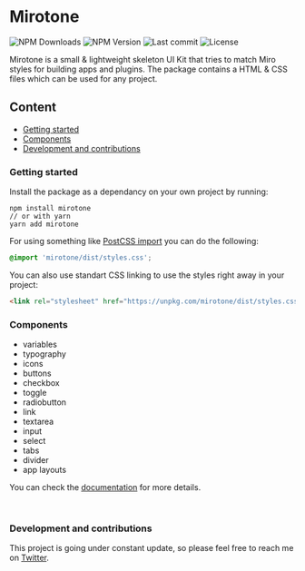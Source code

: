 # Mirotone

![NPM Downloads](https://img.shields.io/npm/dt/mirotone.svg)
![NPM Version](https://img.shields.io/npm/v/mirotone.svg)
![Last commit](https://img.shields.io/github/last-commit/boriskirov/mirotone.svg?color=red)
![License](https://img.shields.io/github/license/boriskirov/mirotone.svg?color=yellow)

Mirotone is a small & lightweight skeleton UI Kit that tries to match Miro styles for building apps and plugins. The package contains a HTML & CSS files which can be used for any project.

## Content

- [Getting started](#getting-started)​
- [Components](#components)​
- [Development and contributions](development-and-contributions)​

### Getting started

Install the package as a dependancy on your own project by running:

```
npm install mirotone
// or with yarn
yarn add mirotone
```

For using something like [PostCSS import](https://github.com/postcss/postcss-import) you can do the following:

```css
@import 'mirotone/dist/styles.css';
```

You can also use standart CSS linking to use the styles right away in your project:

```html
<link rel="stylesheet" href="https://unpkg.com/mirotone/dist/styles.css" />
```

### Components

- variables
- typography
- icons
- buttons
- checkbox
- toggle
- radiobutton
- link
- textarea
- input
- select
- tabs
- divider
- app layouts

You can check the [documentation](https://mirotone.xyz/) for more details.

​

### Development and contributions

This project is going under constant update, so please feel free to reach me on [Twitter](https://twitter.com/sboriskirov).
